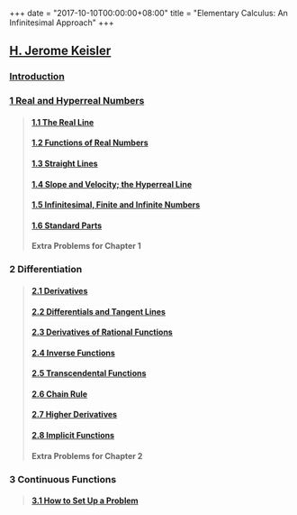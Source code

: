 +++
date = "2017-10-10T00:00:00+08:00"
title = "Elementary Calculus: An Infinitesimal Approach"
+++


## [H. Jerome Keisler](https://www.math.wisc.edu/~keisler/)

### [Introduction](00/)

### [1 Real and Hyperreal Numbers](01/)

> #### [1.1 The Real Line](01/01/)
> #### [1.2 Functions of Real Numbers](01/02/)
> #### [1.3 Straight Lines](01/03/)
> #### [1.4 Slope and Velocity; the Hyperreal Line](01/04/)
> #### [1.5 Infinitesimal, Finite and Infinite Numbers](01/05/)
> #### [1.6 Standard Parts](01/06/)
> #### Extra Problems for Chapter 1

### 2 Differentiation

> #### [2.1 Derivatives](02/01/)
> #### [2.2 Differentials and Tangent Lines](02/02/)
> #### [2.3 Derivatives of Rational Functions](02/03/)
> #### [2.4 Inverse Functions](02/04/)
> #### [2.5 Transcendental Functions](02/05/)
> #### [2.6 Chain Rule](02/06/)
> #### [2.7 Higher Derivatives](02/07/)
> #### [2.8 Implicit Functions](02/08/)
> #### Extra Problems for Chapter 2

### 3 Continuous Functions

> #### [3.1 How to Set Up a Problem](03/01/)
